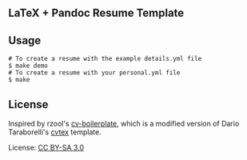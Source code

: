## LaTeX + Pandoc Resume Template

## Usage

```shell
# To create a resume with the example details.yml file
$ make demo 
# To create a resume with your personal.yml file
$ make
```

## License

Inspired by rzool's [cv-boilerplate](https://github.com/mrzool/cv-boilerplate), which
is a modified version of Dario Taraborelli's [cvtex](https://github.com/dartar/cvtex) template.

License: [CC BY-SA 3.0](http://creativecommons.org/licenses/by-sa/3.0/)


